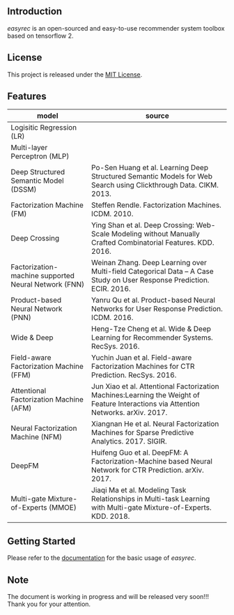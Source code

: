 ## Introduction

*easyrec* is an open-sourced and easy-to-use recommender system toolbox based on tensorflow 2.

## License

This project is released under the [MIT License](https://github.com/xu-zhiwei/easyrec/blob/main/LICENSE).

## Features
|model|source|
|----|----|
|Logisitic Regression (LR)||
|Multi-layer Perceptron (MLP)||
|Deep Structured Semantic Model (DSSM)|Po-Sen Huang et al. Learning Deep Structured Semantic Models for Web Search using Clickthrough Data. CIKM. 2013.|
|Factorization Machine (FM)|Steffen Rendle. Factorization Machines. ICDM. 2010.|
|Deep Crossing|Ying Shan et al. Deep Crossing: Web-Scale Modeling without Manually Crafted Combinatorial Features. KDD. 2016.|
|Factorization-machine supported Neural Network (FNN)|Weinan Zhang. Deep Learning over Multi-field Categorical Data – A Case Study on User Response Prediction. ECIR. 2016.|
|Product-based Neural Network (PNN)|Yanru Qu et al. Product-based Neural Networks for User Response Prediction. ICDM. 2016.|
|Wide & Deep|Heng-Tze Cheng et al. Wide & Deep Learning for Recommender Systems. RecSys. 2016.|
|Field-aware Factorization Machine (FFM)|Yuchin Juan et al. Field-aware Factorization Machines for CTR Prediction. RecSys. 2016.|
|Attentional Factorization Machine (AFM)|Jun Xiao et al. Attentional Factorization Machines:Learning the Weight of Feature Interactions via Attention Networks. arXiv. 2017.|
|Neural Factorization Machine (NFM)|Xiangnan He et al. Neural Factorization Machines for Sparse Predictive Analytics. 2017. SIGIR.|
|DeepFM|Huifeng Guo et al. DeepFM: A Factorization-Machine based Neural Network for CTR Prediction. arXiv. 2017.|
|Multi-gate Mixture-of-Experts (MMOE)|Jiaqi Ma et al. Modeling Task Relationships in Multi-task Learning with Multi-gate Mixture-of-Experts. KDD. 2018.|

## Getting Started
Please refer to the [documentation]() for the basic usage of *easyrec*.

## Note
The document is working in progress and will be released very soon!!! Thank you for your attention.

